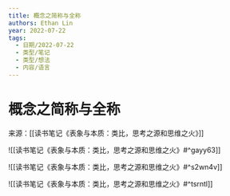 ```yaml
---
title: 概念之简称与全称
authors: Ethan Lin
year: 2022-07-22 
tags:
  - 日期/2022-07-22 
  - 类型/笔记 
  - 类型/想法 
  - 内容/语言 
---
```



# 概念之简称与全称





来源：[[读书笔记《表象与本质：类比，思考之源和思维之火》]]

![[读书笔记《表象与本质：类比，思考之源和思维之火》#^gayy63]]

![[读书笔记《表象与本质：类比，思考之源和思维之火》#^s2wn4v]]

![[读书笔记《表象与本质：类比，思考之源和思维之火》#^tsrntl]]